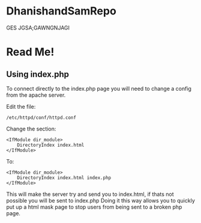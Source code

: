 # DhanishandSamRepo
GES JGSA;GAWNGNJAGI

# Read Me!

## Using index.php

To connect directly to the index.php page you will need to change a config from the apache server.

Edit the file:
```
/etc/httpd/conf/httpd.conf
```

Change the section:
```
<IfModule dir_module>
    DirectoryIndex index.html
</IfModule>
```
To:
```
<IfModule dir_module>
    DirectoryIndex index.html index.php
</IfModule>
```
This will make the server try and send you to index.html, if thats not possible you will be sent to index.php
Doing it this way allows you to quickly put up a html mask page to stop users from being sent to a broken php page.
